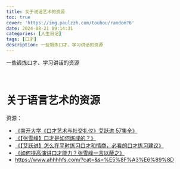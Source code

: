 ```yaml
---
title: 关于说话艺术的资源
toc: true
cover: 'https://img.paulzzh.com/touhou/random?6'
date: 2024-08-21 09:14:31
categories: [人生日记]
tags: [口才]
description: 一些锻炼口才、学习讲话的资源
---
```


一些锻炼口才、学习讲话的资源

<br/>

<!--more-->

# **关于语言艺术的资源**

资源：

-   [《南开大学《口才艺术与社交礼仪》艾跃进 57集全》](https://www.bilibili.com/video/BV1Wg4y1N7qW/)
-   [《【张雪峰】口才是如何炼成的？》](https://www.bilibili.com/video/BV1Ys411e7tZ/)
-   [《【艾跃进】怎么在平时练习口才和情商，必看的口才练习建议》](https://www.bilibili.com/video/BV1kb4y1X7b7/)
-   [《如何提高演讲口才能力？张雪峰一言以蔽之》](https://www.bilibili.com/video/BV1qw4m1e7CC/)
-   https://www.ahhhhfs.com/?cat=&s=%E5%8F%A3%E6%89%8D




<br/>
